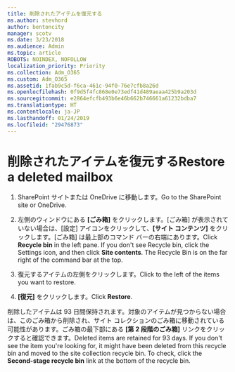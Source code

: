 ```yaml
---
title: 削除されたアイテムを復元する
ms.author: stevhord
author: bentoncity
manager: scotv
ms.date: 3/23/2018
ms.audience: Admin
ms.topic: article
ROBOTS: NOINDEX, NOFOLLOW
localization_priority: Priority
ms.collection: Adm_O365
ms.custom: Adm_O365
ms.assetid: 1fab9c5d-f6ca-461c-94f0-76e7cfb8a26d
ms.openlocfilehash: 0f9d5f4fc868e0e73edf41d489aeaa425b9a203d
ms.sourcegitcommit: e2864efcfb493b6e46b662b746661a61232bdba7
ms.translationtype: HT
ms.contentlocale: ja-JP
ms.lasthandoff: 01/24/2019
ms.locfileid: "29476873"
---
```

# <a name="restore-a-deleted-item"></a><span data-ttu-id="740ce-102">削除されたアイテムを復元する</span><span class="sxs-lookup"><span data-stu-id="740ce-102">Restore a deleted mailbox</span></span>

1. <span data-ttu-id="740ce-103">SharePoint サイトまたは OneDrive に移動します。</span><span class="sxs-lookup"><span data-stu-id="740ce-103">Go to the SharePoint site or OneDrive.</span></span>
    
2. <span data-ttu-id="740ce-p101">左側のウィンドウにある **[ごみ箱]** をクリックします。[ごみ箱] が表示されていない場合は、[設定] アイコンをクリックして、**[サイト コンテンツ]** をクリックします。[ごみ箱] は最上部のコマンド バーの右端にあります。</span><span class="sxs-lookup"><span data-stu-id="740ce-p101">Click **Recycle bin** in the left pane. If you don't see Recycle bin, click the Settings icon, and then click **Site contents**. The Recycle Bin is on the far right of the command bar at the top.</span></span>
    
3. <span data-ttu-id="740ce-107">復元するアイテムの左側をクリックします。</span><span class="sxs-lookup"><span data-stu-id="740ce-107">Click to the left of the items you want to restore.</span></span>
    
4. <span data-ttu-id="740ce-108">**[復元]** をクリックします。</span><span class="sxs-lookup"><span data-stu-id="740ce-108">Click **Restore**.</span></span>
    
<span data-ttu-id="740ce-p102">削除したアイテムは 93 日間保持されます。対象のアイテムが見つからない場合は、このごみ箱から削除され、サイト コレクションのごみ箱に移動されている可能性があります。ごみ箱の最下部にある **[第 2 段階のごみ箱]** リンクをクリックすると確認できます。</span><span class="sxs-lookup"><span data-stu-id="740ce-p102">Deleted items are retained for 93 days. If you don't see the item you're looking for, it might have been deleted from this recycle bin and moved to the site collection recycle bin. To check, click the **Second-stage recycle bin** link at the bottom of the recycle bin.</span></span> 
  

